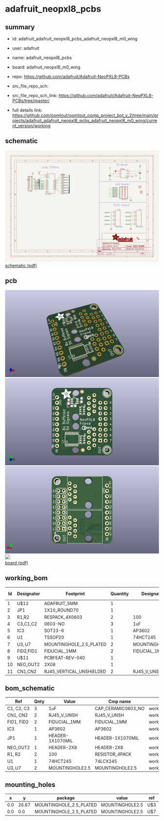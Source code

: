 # adafruit_neopxl8_pcbs
 
## summary 
* id: adafruit_adafruit_neopxl8_pcbs_adafruit_neopxl8_m0_wing
* user: adafruit
* name: adafruit_neopxl8_pcbs
* board: adafruit_neopxl8_m0_wing
* repo: https://github.com/adafruit/Adafruit-NeoPXL8-PCBs



* src_file_repo_sch: 
* src_file_repo_sch_link: https://github.com/adafruit/Adafruit-NeoPXL8-PCBs/tree/master/
* full details link: https://github.com/oomlout/oomlout_oomp_project_bot_v_2/tree/main/projects/adafruit_adafruit_neopxl8_pcbs_adafruit_neopxl8_m0_wing/current_version/working  

## schematic  
![](working_schematic_600.png)  
[schematic (pdf)](working_schematic.pdf)  

## pcb  
![](working_3d_600.png) 
![](working_3d_front_600.png)  
![](working_3d_back_600.png)  
![](working_600.png)  
[board (pdf)](working.pdf)  

## working_bom
| Id | Designator | Footprint | Quantity | Designation | Supplier and ref |  | None | 
| --- | --- | --- | --- | --- | --- | --- | --- | 
| 1 | U$12 | ADAFRUIT_5MM | 1 |  |  |  | [''] | 
| 2 | JP1 | 1X10_ROUND70 | 1 |  |  |  | [''] | 
| 3 | R1,R2 | RESPACK_4X0603 | 2 | 100 |  |  | [''] | 
| 4 | C3,C1,C2 | 0603-NO | 3 | 1uF |  |  | [''] | 
| 5 | IC3 | SOT23-6 | 1 | AP3602 |  |  | [''] | 
| 6 | U1 | TSSOP20 | 1 | 74HCT245 |  |  | [''] | 
| 7 | U$3,U$7 | MOUNTINGHOLE_2.5_PLATED | 2 | MOUNTINGHOLE2.5 |  |  | [''] | 
| 8 | FID2,FID1 | FIDUCIAL_1MM | 2 | FIDUCIAL_1MM |  |  | [''] | 
| 9 | U$11 | PCBFEAT-REV-040 | 1 |  |  |  | [''] | 
| 10 | NEO_OUT2 | 2X08 | 1 |  |  |  | [''] | 
| 11 | CN1,CN2 | RJ45_VERTICAL_UNSHIELDED | 2 | RJ45_V_UNSH |  |  | [''] | 


## bom_schematic
| Ref | Qnty | Value | Cmp name | Footprint | Description | Vendor | DNP | 
| --- | --- | --- | --- | --- | --- | --- | --- | 
| C1, C2, C3 | 3 | 1uF | CAP_CERAMIC0603_NO | working:0603-NO |  |  |  | 
| CN1, CN2 | 2 | RJ45_V_UNSH | RJ45_V_UNSH | working:RJ45_VERTICAL_UNSHIELDED |  |  |  | 
| FID1, FID2 | 2 | FIDUCIAL_1MM | FIDUCIAL_1MM | working:FIDUCIAL_1MM |  |  |  | 
| IC3 | 1 | AP3602 | AP3602 | working:SOT23-6 |  |  |  | 
| JP1 | 1 | HEADER-1X1070MIL | HEADER-1X1070MIL | working:1X10_ROUND70 |  |  |  | 
| NEO_OUT2 | 1 | HEADER-2X8 | HEADER-2X8 | working:2X08 |  |  |  | 
| R1, R2 | 2 | 100 | RESISTOR_4PACK | working:RESPACK_4X0603 |  |  |  | 
| U1 | 1 | 74HCT245 | 74LCX245 | working:TSSOP20 |  |  |  | 
| U$3, U$7 | 2 | MOUNTINGHOLE2.5 | MOUNTINGHOLE2.5 | working:MOUNTINGHOLE_2.5_PLATED |  |  |  | 


## mounting_holes
| x | y | package | value | ref | size | 
| --- | --- | --- | --- | --- | --- | 
| 0.0 | 26.67 | MOUNTINGHOLE_2.5_PLATED | MOUNTINGHOLE2.5 | U$3 | m3 | 
| 0.0 | 0.0 | MOUNTINGHOLE_2.5_PLATED | MOUNTINGHOLE2.5 | U$7 | m3 | 


